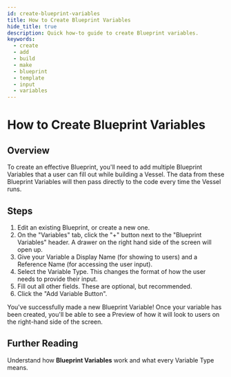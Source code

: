 ```yaml
---
id: create-blueprint-variables
title: How to Create Blueprint Variables
hide_title: true
description: Quick how-to guide to create Blueprint variables.
keywords:
  - create
  - add
  - build
  - make
  - blueprint
  - template
  - input
  - variables
---
```


# How to Create Blueprint Variables

## Overview

To create an effective Blueprint, you'll need to add multiple Blueprint Variables that a user can fill out while building a Vessel. The data from these Blueprint Variables will then pass directly to the code every time the Vessel runs.

## Steps

1. Edit an existing Blueprint, or create a new one.
2. On the "Variables" tab, click the "+" button next to the "Blueprint Variables" header. A drawer on the right hand side of the screen will open up.
3. Give your Variable a Display Name \(for showing to users\) and a Reference Name \(for accessing the user input\).
4. Select the Variable Type. This changes the format of how the user needs to provide their input.
5. Fill out all other fields. These are optional, but recommended.
6. Click the "Add Variable Button".

You've successfully made a new Blueprint Variable! Once your variable has been created, you'll be able to see a Preview of how it will look to users on the right-hand side of the screen.

## Further Reading

Understand how **Blueprint Variables** work and what every Variable Type means.
